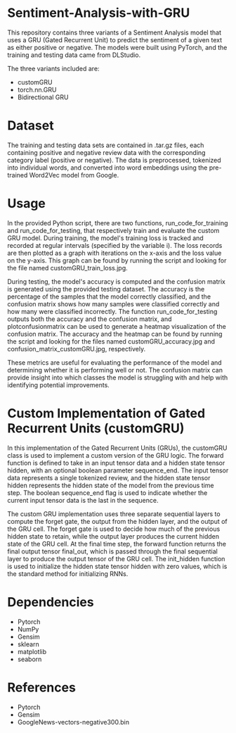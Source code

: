 # Sentiment-Analysis-with-GRU
This repository contains three variants of a Sentiment Analysis model that uses a GRU (Gated Recurrent Unit) to predict the sentiment of a given text as either positive or negative. The models were built using PyTorch, and the training and testing data came from DLStudio. 

The three variants included are:
- customGRU
- torch.nn.GRU
- Bidirectional GRU

# Dataset
The training and testing data sets are contained in .tar.gz files, each containing positive and negative review data with the corresponding category label (positive or negative). The data is preprocessed, tokenized into individual words, and converted into word embeddings using the pre-trained Word2Vec model from Google.

# Usage
In the provided Python script, there are two functions, run_code_for_training and run_code_for_testing, that respectively train and evaluate the custom GRU model. During training, the model's training loss is tracked and recorded at regular intervals (specified by the variable i). The loss records are then plotted as a graph with iterations on the x-axis and the loss value on the y-axis. This graph can be found by running the script and looking for the file named customGRU_train_loss.jpg.

During testing, the model's accuracy is computed and the confusion matrix is generated using the provided testing dataset. The accuracy is the percentage of the samples that the model correctly classified, and the confusion matrix shows how many samples were classified correctly and how many were classified incorrectly. The function run_code_for_testing outputs both the accuracy and the confusion matrix, and plotconfusionmatrix can be used to generate a heatmap visualization of the confusion matrix. The accuracy and the heatmap can be found by running the script and looking for the files named customGRU_accuracy.jpg and confusion_matrix_customGRU.jpg, respectively.

These metrics are useful for evaluating the performance of the model and determining whether it is performing well or not. The confusion matrix can provide insight into which classes the model is struggling with and help with identifying potential improvements.

# Custom Implementation of Gated Recurrent Units (customGRU)
In this implementation of the Gated Recurrent Units (GRUs), the customGRU class is used to implement a custom version of the GRU logic. The forward function is defined to take in an input tensor data and a hidden state tensor hidden, with an optional boolean parameter sequence_end. The input tensor data represents a single tokenized review, and the hidden state tensor hidden represents the hidden state of the model from the previous time step. The boolean sequence_end flag is used to indicate whether the current input tensor data is the last in the sequence.

The custom GRU implementation uses three separate sequential layers to compute the forget gate, the output from the hidden layer, and the output of the GRU cell. The forget gate is used to decide how much of the previous hidden state to retain, while the output layer produces the current hidden state of the GRU cell. At the final time step, the forward function returns the final output tensor final_out, which is passed through the final sequential layer to produce the output tensor of the GRU cell. The init_hidden function is used to initialize the hidden state tensor hidden with zero values, which is the standard method for initializing RNNs.

# Dependencies
- Pytorch
- NumPy
- Gensim
- sklearn
- matplotlib
- seaborn

# References
- Pytorch
- Gensim
- GoogleNews-vectors-negative300.bin
